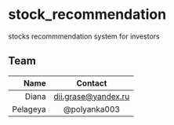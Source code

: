 # stock_recommendation
stocks recommmendation system for investors

## Team

| **Name** | **Contact** |
|----:|:----------:|
| Diana |  dii.grase@yandex.ru |
| Pelageya | @polyanka003 |
